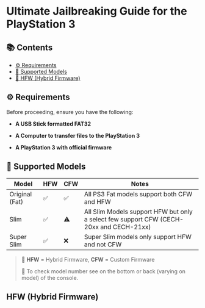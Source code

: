 # Ultimate Jailbreaking Guide for the PlayStation 3

## 📚 Contents

- [⚙️ Requirements](https://github.com/karizzmaa/PS3-Jailbreak-Guide/edit/main/README.md#%EF%B8%8F-requirements)
- [🧠 Supported Models](https://github.com/karizzmaa/PS3-Jailbreak-Guide/edit/main/README.md#-supported-models)
- [🔧 HFW (Hybrid Firmware)](https://github.com/karizzmaa/PS3-Jailbreak-Guide/edit/main/README.md#hfw-hybrid-firmware)


## ⚙️ Requirements
Before proceeding, ensure you have the following:

- **A USB Stick formatted FAT32**

- **A Computer to transfer files to the PlayStation 3**

- **A PlayStation 3 with official firmware**

## 🧠 Supported Models

| Model       | HFW   | CFW   | Notes                        |
|-------------|-------|-------|------------------------------|
| Original (Fat)     |✅|✅|All PS3 Fat models support both CFW and HFW|
| Slim     |✅|⚠️|All Slim Models support HFW but only a select few support CFW (CECH-20xx and CECH-21xx)|
| Super Slim     |✅|❌|Super Slim models only support HFW and not CFW|

> 📌 **HFW** = Hybrid Firmware, **CFW** = Custom Firmware
> 
> 📌 To check model number see on the bottom or back (varying on model) of the console.


## HFW (Hybrid Firmware)
